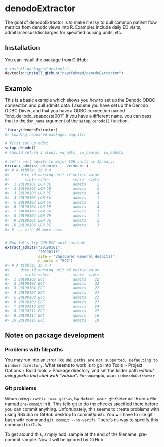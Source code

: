 
<!-- README.md is generated from README.Rmd. Please edit that file -->

# denodoExtractor

<!-- badges: start -->

<!-- badges: end -->

The goal of denodoExtractor is to make it easy to pull common patient
flow metrics from denodo views into R. Examples include daily ED visits,
admits/census/discharges for specified nursing units, etc.

## Installation

You can install the package from GitHub:

``` r
# install.packages("devtools")
devtools::install_github("nayefahmad/denodoExtractor")
```

## Example

This is a basic example which shows you how to set up the Denodo ODBC
connection and pull admits data. I assume you have set up the Denodo
ODBC Driver, and that you have a ODBC connection named
“cnx\_denodo\_spappcsta001”. If you have a different name, you can
pass that to the `dsn_name` argument of the `setup_denodo()` function.

``` r
library(denodoExtractor)
#> Loading required package: magrittr

# first set up odbc: 
setup_denodo()
# should return 3 views: vw_adtc, vw_census, vw_eddata

# Let's pull admits to major LGH units in January: 
extract_admits("20190101", "20190201")
#> # A tibble: 59 x 4
#>     date_id nursing_unit_cd metric value
#>       <int> <chr>           <chr>  <int>
#>  1 20190101 LGH 3E          admits     2
#>  2 20190102 LGH 3E          admits     1
#>  3 20190103 LGH 3E          admits     4
#>  4 20190103 LGH 3W          admits     1
#>  5 20190103 LGH 6W          admits     1
#>  6 20190104 LGH 3E          admits     4
#>  7 20190104 LGH 3W          admits     1
#>  8 20190104 LGH 7E          admits     1
#>  9 20190105 LGH 3E          admits     2
#> 10 20190106 LGH 3E          admits     3
#> # ... with 49 more rows


# Now let's try VGH ECC unit instead: 
extract_admits("20190101", 
               "20190115",
               site = "Vancouver General Hospital", 
               n_units = "ECC")
#> # A tibble: 10 x 4
#>     date_id nursing_unit_cd metric value
#>       <int> <chr>           <chr>  <int>
#>  1 20190102 ECC             admits    22
#>  2 20190103 ECC             admits    22
#>  3 20190104 ECC             admits    22
#>  4 20190107 ECC             admits    27
#>  5 20190108 ECC             admits    23
#>  6 20190109 ECC             admits    27
#>  7 20190110 ECC             admits    24
#>  8 20190111 ECC             admits    27
#>  9 20190114 ECC             admits    16
#> 10 20190115 ECC             admits    19
```

## Notes on package development

### Problems with filepaths

You may run into an error like `UNC paths are not supported. Defaulting
to Windows directory`. What seems to work is to go into Tools \> Project
Options \> Build toold \> Package directory, and set the folder path
*without using paths that start with “vch.ca”*. For example, use
`H:/denodoExtractor`

### Git problems

When using `usethis::use_github`, by default, your .git folder will have
a file named `pre-commit` in it. This tells git to do the checks
specified there before you can commit anything. Unfortunately, this
seems to create problems with using RStudio or GitHub desktop to
commit/push. You will have to use git bash with command `git commit
--no-verify`. There’s no way to specify this command in GUIs.

To get around this, simply add .sample at the end of the filename:
pre-commit.sample. Now it will be ignored by GitHub.
